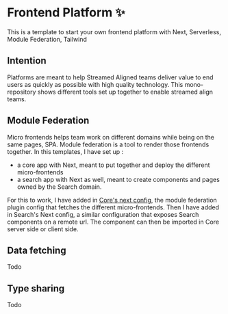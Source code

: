 # Frontend Platform ✨

This is a template to start your own frontend platform with Next, Serverless, Module Federation, Tailwind

## Intention

Platforms are meant to help Streamed Aligned teams deliver value to end users as quickly as possible with high quality technology. This mono-repository shows different tools set up together to enable streamed align teams.

## Module Federation

Micro frontends helps team work on different domains while being on the same pages, SPA.
Module federation is a tool to render those frontends together.
In this templates, I have set up :

- a core app with Next, meant to put together and deploy the different micro-frontends
- a search app with Next as well, meant to create components and pages owned by the Search domain.

For this to work, I have added in [Core's next config](services/frontend-core/next.config.js), the module federation plugin config that fetches the different micro-frontends.
Then I have added in Search's Next config, a similar configuration that exposes Search components on a remote url. The component can then be imported in Core server side or client side.

## Data fetching

Todo

## Type sharing

Todo
